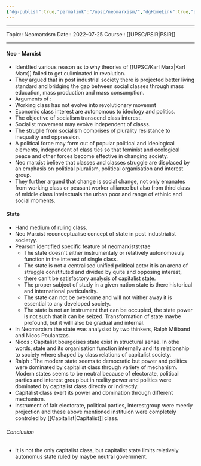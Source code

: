 ```yaml
---
{"dg-publish":true,"permalink":"/upsc/neomarxism/","dgHomeLink":true,"dgPassFrontmatter":false}
---
```


----
Topic:: Neomarxism
Date:: 2022-07-25
Course:: [[UPSC/PSIR|PSIR]] 

----
#### Neo - Marxist 
- Identfied various reason as to why theories of [[UPSC/Karl Marx|Karl Marx]] failed to get culiminated in revolution. 
- They argued that in post industrial society there is projected better living standard and bridging the gap between social classes through mass education, mass production and mass consumption. 
- Arguments of :
- Working class has not evolve into revolutionary movemnt
- Economic class interest are autonomous to ideology and politics. 
- The objective of socialism transcend class interest. 
- Socialist movement may evolve independent of classs. 
- The struglle from socialism comprises of plurality resistance to inequality and oppression. 
- A political force may form out of popular political and ideological elements, independent of class ties so that feminist and ecological peace and other forces become effective in changing society. 
- Neo marxist believe that classes and classes struggle are displaced by an emphasis on political pluralism, political organisation and interest group. 
- They further argued that change is social change, not only emanates from working class or peasant worker alliance but also  from third class of middle class intelectuals the urban poor and range of ethinic and social moments. 

#### State 
- Hand medium of ruling class. 
- Neo Marxist reconceptualise concept of state in post industrialist societyy. 
- Pearson identified specific feature of neomarxistststae
	- The state doesn't either instrumentaly or relatively autonomosuly function in the interest of single class. 
	- The state is not a centralised unified political actor it is an arena of struggle constituted and divided by quite and opposing interest, 
	- there can't be satisfactory analysis of capitalist state. 
	- The proper subject of study in a given nation state is there historical and international particularity. 
	- The state can not be overcome and will not wither away it is essential to any developed society. 
	- The state is not an instrument that can be occupied, the state power is not such that it can be seized. Transformation of state maybe profound, but it willl also be gradual and internal. 
- In Neomarxism the state was analysisd by two thinkers, Ralph Miliband and Nicos Poulantzas.
- Nicos : Capitalist bourgoises state exist in structural sense. In othe words, state and its organisation function internally and its relationship to society where shaped by class relations of capitalist society. 
- Ralph : The modern state seems to democratic but power and politics were dominated by capitalist class through variety of mechanism. Modern states seems to be neutral because of electorate, political parties and interest group but in reality power and politics were dominated by capitalist class directly or indirectly. 
- Capitalist class exert its power and domination through different mechanism. 
- Instrument of fair electorate, political parties, interestgroup were meerly projection and these above mentioned instituion were completely controled by [[Capitalist|Capitalist]] class.  
 ###### Conclusion
- It is not the only capitalist class, but capitalist state limits relatively autonomus state ruled by maybe neutral government. 
